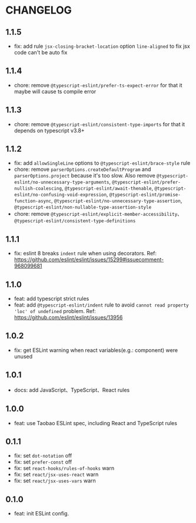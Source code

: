# CHANGELOG

## 1.1.5

- fix: add rule `jsx-closing-bracket-location` option `line-aligned` to fix jsx code can't be auto fix

## 1.1.4

- chore: remove `@typescript-eslint/prefer-ts-expect-error` for that it maybe will cause ts compile error

## 1.1.3

- chore: remove `@typescript-eslint/consistent-type-imports` for that it depends on typescript v3.8+

## 1.1.2

- fix: add `allowSingleLine` options to `@typescript-eslint/brace-style` rule
- chore: remove `parserOptions.createDefaultProgram` and `parserOptions.project` because it's too slow. Also remove `@typescript-eslint/no-unnecessary-type-arguments`, `@typescript-eslint/prefer-nullish-coalescing`, `@typescript-eslint/await-thenable`, `@typescript-eslint/no-confusing-void-expression`, `@typescript-eslint/promise-function-async`, `@typescript-eslint/no-unnecessary-type-assertion`, `@typescript-eslint/non-nullable-type-assertion-style`
- chore: remove `@typescript-eslint/explicit-member-accessibility`、`@typescript-eslint/consistent-type-definitions`

## 1.1.1

- fix: eslint 8 breaks `indent` rule when using decorators. Ref: <https://github.com/eslint/eslint/issues/15299#issuecomment-968099681>

## 1.1.0

- feat: add typescript strict rules
- feat: add `@typescript-eslint/indent` rule to avoid `cannot read property 'loc' of undefined` problem. Ref: <https://github.com/eslint/eslint/issues/13956>

## 1.0.2

- fix: get ESLint warning when react variables(e.g.: component) were unused

## 1.0.1

- docs: add JavaScript、TypeScript、React rules

## 1.0.0

- feat: use Taobao ESLint spec, including React and TypeScript rules

## 0.1.1

- fix: set `dot-notation` off
- fix: set `prefer-const` off
- fix: set `react-hooks/rules-of-hooks` warn
- fix: set `react/jsx-uses-react` warn
- fix: set `react/jsx-uses-vars` warn

## 0.1.0

- feat: init ESLint config.
